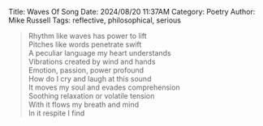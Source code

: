 Title: Waves Of Song
Date: 2024/08/20 11:37AM
Category: Poetry
Author: Mike Russell
Tags: reflective, philosophical, serious

> Rhythm like waves has power to lift<br>
> Pitches like words penetrate swift<br>
> A peculiar language my heart understands<br>
> Vibrations created by wind and hands<br>
> Emotion, passion, power profound<br>
> How do I cry and laugh at this sound<br>
> It moves my soul and evades comprehension<br>
> Soothing relaxation or volatile tension<br>
> With it flows my breath and mind<br>
> In it respite I find
